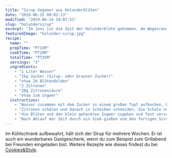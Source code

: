 ```yaml
---
title: "Sirup Veganer aus Holunderblüten"
date: "2019-06-15 09:02:13"
modified: "2019-06-14 19:07:51"
slug: "holundersirup"
excerpt: "Im Juni ist die Zeit der Holunderblüte gekommen. Am Wegesrand blüht sie überall und es duftet wunderbar. Um diesen Duft ein Bisschen zu konservieren, kannst du sie zum Beispiel zu herrlichem Sirup verarbeiten und dich den restlichen Sommer lang daran erfreuen. "
featuredImage: "holunder-sirup.jpg"
recipe:
  name: ""
  prepTime: "PT15M"
  cookTime: "PT20M"
  totalTime: "PT35M"
  servings: "3"
  ingredients:
    - "1 Liter Wasser"
    - "1kg Zucker (Sirup- oder brauner Zucker)"
    - "etwa 20 Blütendolden"
    - "2 Zitronen"
    - "20g Zitronensäure"
    - "etwa 1cm Ingwer"
  instructions:
    - "Wasser zusammen mit dem Zucker in einem großen Topf aufkochen, bis der Zucker vollständig aufgelöst ist."
    - "Zitronen schälen und danach in Scheiben schneiden, die Schale nochmals grob hacken. Beides zusammen in sterile Gläser füllen und mit dem Zuckerwasser aufgießen."
    - "die Blüten und den klein gehackten Ingwer zugeben und fest verschließen. Danach für 3-4 Tage an einem dunklen Ort stehen lassen und immer wieder bewegen."
    - "Nach Ablauf der Zeit durch ein Sieb gießen und den fertigen Sirup in Flaschen abfüllen."
---
```


Im Kühlschrank aufbewahrt, hält sich der Sirup für mehrere Wochen. Er ist auch ein wunderbares Gastgeschenk, wenn du zum Beispiel zum Grillabend bei Freunden eingeladen bist. Weitere Rezepte wie dieses findest du bei [Cookies&Style](https://cookiesandstyle.at).